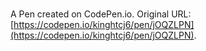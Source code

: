 # 

A Pen created on CodePen.io. Original URL: [https://codepen.io/kinghtcj6/pen/jOQZLPN](https://codepen.io/kinghtcj6/pen/jOQZLPN).

